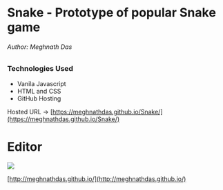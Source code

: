 # Snake - Prototype of popular Snake game
###### Author: Meghnath Das

### Technologies Used
- Vanila Javascript 
- HTML and CSS 
- GitHub Hosting

Hosted URL -> [https://meghnathdas.github.io/Snake/](https://meghnathdas.github.io/Snake/)

# Editor

![](https://meghnathdas.github.io/public/images/MD_Logo_138X138.png)

[http://meghnathdas.github.io/](http://meghnathdas.github.io/)
